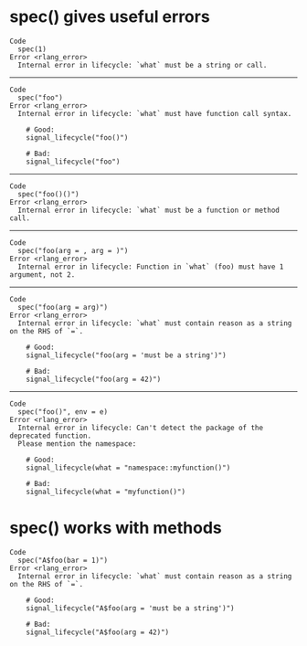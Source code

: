 # spec() gives useful errors

    Code
      spec(1)
    Error <rlang_error>
      Internal error in lifecycle: `what` must be a string or call.

---

    Code
      spec("foo")
    Error <rlang_error>
      Internal error in lifecycle: `what` must have function call syntax.
      
        # Good:
        signal_lifecycle("foo()")
      
        # Bad:
        signal_lifecycle("foo")

---

    Code
      spec("foo()()")
    Error <rlang_error>
      Internal error in lifecycle: `what` must be a function or method call.

---

    Code
      spec("foo(arg = , arg = )")
    Error <rlang_error>
      Internal error in lifecycle: Function in `what` (foo) must have 1 argument, not 2.

---

    Code
      spec("foo(arg = arg)")
    Error <rlang_error>
      Internal error in lifecycle: `what` must contain reason as a string on the RHS of `=`.
      
        # Good:
        signal_lifecycle("foo(arg = 'must be a string')")
      
        # Bad:
        signal_lifecycle("foo(arg = 42)")

---

    Code
      spec("foo()", env = e)
    Error <rlang_error>
      Internal error in lifecycle: Can't detect the package of the deprecated function.
      Please mention the namespace:
      
        # Good:
        signal_lifecycle(what = "namespace::myfunction()")
      
        # Bad:
        signal_lifecycle(what = "myfunction()")

# spec() works with methods

    Code
      spec("A$foo(bar = 1)")
    Error <rlang_error>
      Internal error in lifecycle: `what` must contain reason as a string on the RHS of `=`.
      
        # Good:
        signal_lifecycle("A$foo(arg = 'must be a string')")
      
        # Bad:
        signal_lifecycle("A$foo(arg = 42)")

